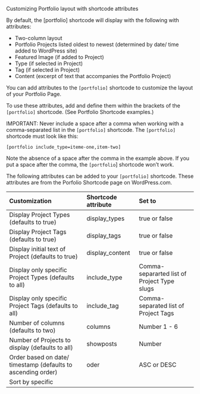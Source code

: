 Customizing Portfolio layout with shortcode attributes

By default, the \[portfolio\] shortcode will display with the following with attributes:

* Two-column layout
* Portfolio Projects listed oldest to newest \(determined by date/ time added to WordPress site\)
* Featured Image \(if added to Project\)
* Type \(if selected in Project\)
* Tag \(if selected in Project\)
* Content \(excerpt of text that accompanies the Portfolio Project\)

You can add attributes to the `[portfolio]` shortcode to customize the layout of your Portfolio Page.

To use these attributes, add and define them within the brackets of the `[portfolio]` shortcode. \(See Portfolio Shortcode examples.\)

IMPORTANT: Never include a space after a comma when working with a comma-separated list in the `[portfolio]` shortcode. The `[portfolio]` shortcode must look like this:

`[portfolio include_type=iteme-one,item-two]`

Note the absence of a space after the comma in the example above. If you put a space after the comma, the `[portfolio`\] shortcode won’t work.

The following attributes can be added to your `[portfolio]` shortcode. These attributes are from the Porfolio Shortcode page on WordPress.com.

| Customization | Shortcode attribute | Set to |
| :--- | :--- | :--- |
| Display Project Types \(defaults to true\) | display\_types | true or false |
| Display Project Tags \(defaults to true\) | display\_tags | true or false |
| Display initial text of Project \(defaults to true\) | display\_content | true or false |
| Display only specific Project Types \(defaults to all\) | include\_type | Comma-separarted list of Project Type slugs |
| Display only specific Project Tags \(defaults to all\) | include\_tag | Comma-separated list of Project Tags |
| Number of columns \(defaults to two\) | columns | Number 1 - 6 |
| Number of Projects to display \(defaults to all\) | showposts | Number |
| Order based on date/ timestamp \(defaults to ascending order\) | oder | ASC or DESC |
| Sort by specific |  |  |



